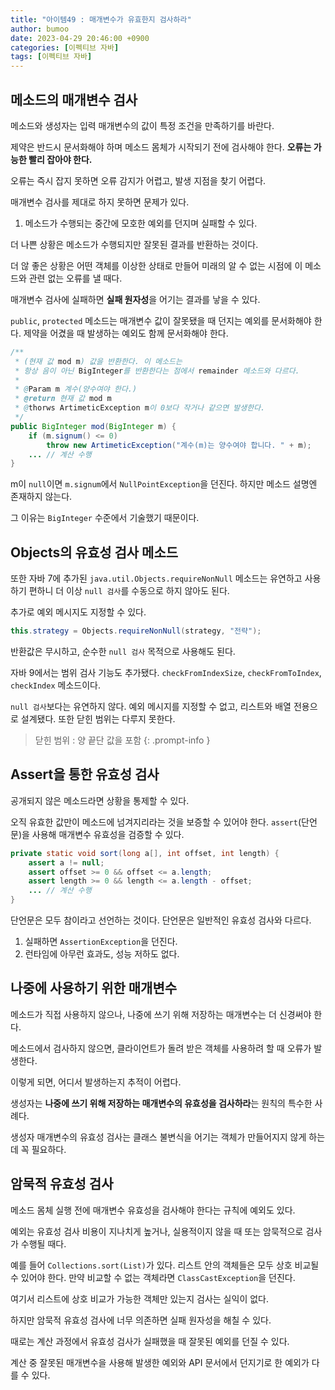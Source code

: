 ```yaml
---
title: "아이템49 : 매개변수가 유효한지 검사하라"
author: bumoo
date: 2023-04-29 20:46:00 +0900
categories: [이펙티브 자바]
tags: [이펙티브 자바]
---
```


## 메소드의 매개변수 검사

메소드와 생성자는 입력 매개변수의 값이 특정 조건을 만족하기를 바란다.

제약은 반드시 문서화해야 하며 메소드 몸체가 시작되기 전에 검사해야 한다. **오류는 가능한 빨리 잡아야 한다.**

오류는 즉시 잡지 못하면 오류 감지가 어렵고, 발생 지점을 찾기 어렵다.

매개변수 검사를 제대로 하지 못하면 문제가 있다.

1. 메소드가 수행되는 중간에 모호한 예외를 던지며 실패할 수 있다.

더 나쁜 상황은 메소드가 수행되지만 잘못된 결과를 반환하는 것이다.

더 않 좋은 상황은 어떤 객체를 이상한 상태로 만들어 미래의 알 수 없는 시점에 이 메소드와 관련 없는 오류를 낼 때다.

매개변수 검사에 실패하면 **실패 원자성**을 어기는 결과를 낳을 수 있다.

`public`, `protected` 메소드는 매개변수 값이 잘못됐을 때 던지는 예외를 문서화해야 한다. 제약을 어겼을 때 발생하는 예외도 함께 문서화해야 한다.

```java
/**
 * (현재 값 mod m) 값을 반환한다. 이 메소드는
 * 항상 음이 아닌 BigInteger를 반환한다는 점에서 remainder 메소드와 다르다.
 * 
 * @Param m 계수(양수여야 한다.)
 * @return 현재 값 mod m
 * @thorws ArtimeticException m이 0보다 작거나 같으면 발생한다.
 */
public BigInteger mod(BigInteger m) {
    if (m.signum() <= 0)
        throw new ArtimeticException("계수(m)는 양수여야 합니다. " + m);
    ... // 계산 수행
}
```

m이 `null`이면 `m.signum`에서 `NullPointException`을 던진다. 하지만 메소드 설명엔 존재하지 않는다.

그 이유는 `BigInteger` 수준에서 기술했기 때문이다.

## Objects의 유효성 검사 메소드

또한 자바 7에 추가된 `java.util.Objects.requireNonNull` 메소드는 유연하고 사용하기 편하니 더 이상 `null 검사`를 수동으로 하지 않아도 된다.

추가로 예외 메시지도 지정할 수 있다.

```java
this.strategy = Objects.requireNonNull(strategy, "전략");
```

반환값은 무시하고, 순수한 `null 검사` 목적으로 사용해도 된다.

자바 9에서는 범위 검사 기능도 추가됐다. `checkFromIndexSize`, `checkFromToIndex`, `checkIndex` 메소드이다.

`null 검사`보다는 유연하지 않다. 예외 메시지를 지정할 수 없고, 리스트와 배열 전용으로 설계됐다. 또한 닫힌 범위는 다루지 못한다.

> 닫힌 범위 : 양 끝단 값을 포함
{: .prompt-info }

## Assert을 통한 유효성 검사

공개되지 않은 메소드라면 상황을 통제할 수 있다.

오직 유효한 값만이 메소드에 넘겨지리라는 것을 보증할 수 있어야 한다. `assert`(단언문)을 사용해 매개변수 유효성을 검증할 수 있다.

```java
private static void sort(long a[], int offset, int length) {
    assert a != null;
    assert offset >= 0 && offset <= a.length;
    assert length >= 0 && length <= a.length - offset;
    ... // 계산 수행
}
```

단언문은 모두 참이라고 선언하는 것이다. 단언문은 일반적인 유효성 검사와 다르다.

1. 실패하면 `AssertionException`을 던진다.
2. 런타임에 아무런 효과도, 성능 저하도 없다.

## 나중에 사용하기 위한 매개변수

메소드가 직접 사용하지 않으나, 나중에 쓰기 위해 저장하는 매개변수는 더 신경써야 한다.

메소드에서 검사하지 않으면, 클라이언트가 돌려 받은 객체를 사용하려 할 때 오류가 발생한다.

이렇게 되면, 어디서 발생하는지 추적이 어렵다.

생성자는 **나중에 쓰기 위해 저장하는 매개변수의 유효성을 검사하라**는 원칙의 특수한 사례다.

생성자 매개변수의 유효성 검사는 클래스 불변식을 어기는 객체가 만들어지지 않게 하는데 꼭 필요하다.

## 암묵적 유효성 검사

메소드 몸체 실행 전에 매개변수 유효성을 검사해야 한다는 규칙에 예외도 있다.

예외는 유효성 검사 비용이 지나치게 높거나, 실용적이지 않을 때 또는 암묵적으로 검사가 수행될 때다.

예를 들어 `Collections.sort(List)`가 있다. 리스트 안의 객체들은 모두 상호 비교될 수 있어야 한다. 만약 비교할 수 없는 객체라면 `ClassCastException`을 던진다.

여기서 리스트에 상호 비교가 가능한 객체만 있는지 검사는 실익이 없다.

하지만 암묵적 유효성 검사에 너무 의존하면 실패 원자성을 해칠 수 있다.

때로는 계산 과정에서 유효성 검사가 실패했을 때 잘못된 예외를 던질 수 있다.

계산 중 잘못된 매개변수을 사용해 발생한 예외와 API 문서에서 던지기로 한 예외가 다를 수 있다.
